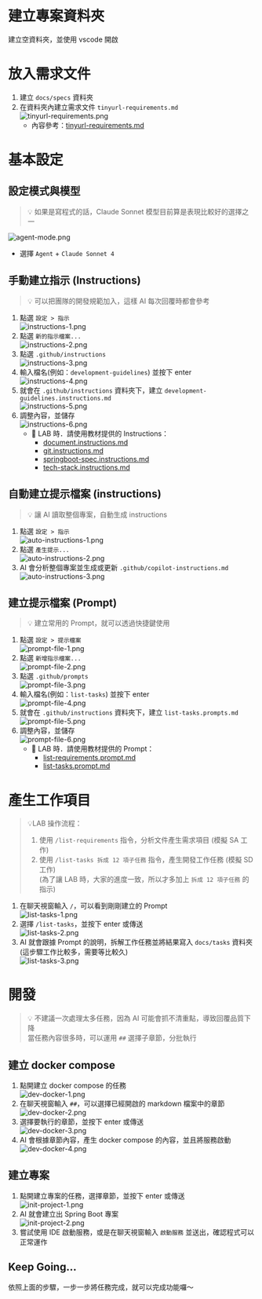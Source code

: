 # 建立專案資料夾
建立空資料夾，並使用 vscode 開啟

# 放入需求文件
1. 建立 `docs/specs` 資料夾
2. 在資料夾內建立需求文件 `tinyurl-requirements.md` <br/>
    ![tinyurl-requirements.png](imgs/tinyurl-requirements.png)
    - 內容參考：[tinyurl-requirements.md](templates/docs/specs/tinyurl-requirements.md)

# 基本設定
## 設定模式與模型
> 💡 如果是寫程式的話，Claude Sonnet 模型目前算是表現比較好的選擇之一

![agent-mode.png](imgs/agent-mode.png)
- 選擇 `Agent` + `Claude Sonnet 4`

## 手動建立指示 (Instructions)
> 💡 可以把團隊的開發規範加入，這樣 AI 每次回覆時都會參考

1. 點選 `設定 > 指示` <br/>
  ![instructions-1.png](imgs/instructions-1.png)  
2. 點選 `新的指示檔案...` <br/>
  ![instructions-2.png](imgs/instructions-2.png)
3. 點選 `.github/instructions` <br/>
  ![instructions-3.png](imgs/instructions-3.png)
4. 輸入檔名(例如：`development-guidelines`) 並按下 enter <br/>
  ![instructions-4.png](imgs/instructions-4.png)
5. 就會在 `.github/instructions` 資料夾下，建立 `development-guidelines.instructions.md` <br/>
  ![instructions-5.png](imgs/instructions-5.png)
6. 調整內容，並儲存 <br/>
   ![instructions-6.png](imgs/instructions-6.png) <br/>
    - 📝 LAB 時．請使用教材提供的 Instructions：
      - [document.instructions.md](.github/instructions/document.instructions.md)
      - [git.instructions.md](.github/instructions/git.instructions.md)
      - [springboot-spec.instructions.md](.github/instructions/springboot-spec.instructions.md)
      - [tech-stack.instructions.md](.github/instructions/tech-stack.instructions.md)

## 自動建立提示檔案 (instructions)
> 💡 讓 AI 讀取整個專案，自動生成 instructions
1. 點選 `設定 > 指示` <br/>
  ![auto-instructions-1.png](imgs/auto-instructions-1.png)
2. 點選 `產生提示...` <br/>
  ![auto-instructions-2.png](imgs/auto-instructions-2.png)
3. AI 會分析整個專案並生成或更新 `.github/copilot-instructions.md` <br/>
  ![auto-instructions-3.png](imgs/auto-instructions-3.png)

## 建立提示檔案 (Prompt)
> 💡 建立常用的 Prompt，就可以透過快捷鍵使用

1. 點選 `設定 > 提示檔案` <br/>
  ![prompt-file-1.png](imgs/prompt-file-1.png)
2. 點選 `新增指示檔案...` <br/>
  ![prompt-file-2.png](imgs/prompt-file-2.png)
3. 點選 `.github/prompts` <br/>
  ![prompt-file-3.png](imgs/prompt-file-3.png)
4. 輸入檔名(例如：`list-tasks`) 並按下 enter <br/>
  ![prompt-file-4.png](imgs/prompt-file-4.png)
5. 就會在 `.github/instructions` 資料夾下，建立 `list-tasks.prompts.md` <br/>
  ![prompt-file-5.png](imgs/prompt-file-5.png)
6. 調整內容，並儲存 <br/>
  ![prompt-file-6.png](imgs/prompt-file-6.png)
    - 📝 LAB 時．請使用教材提供的 Prompt：
      - [list-requirements.prompt.md](.github/prompts/list-requirements.prompt.md)
      - [list-tasks.prompt.md](.github/prompts/list-tasks.prompt.md)

# 產生工作項目
> 💡LAB 操作流程：
> 1. 使用 `/list-requirements` 指令，分析文件產生需求項目 (模擬 SA 工作) <br/>
> 2. 使用 `/list-tasks 拆成 12 項子任務` 指令，產生開發工作任務 (模擬 SD 工作) <br/>
>   (為了讓 LAB 時，大家的進度一致，所以才多加上 `拆成 12 項子任務` 的指示)

1. 在聊天視窗輸入 `/`，可以看到剛剛建立的 Prompt <br/>
  ![list-tasks-1.png](imgs/list-tasks-1.png)
2. 選擇 `/list-tasks`，並按下 enter 或傳送 <br/>
  ![list-tasks-2.png](imgs/list-tasks-2.png)
3. AI 就會跟據 Prompt 的說明，拆解工作任務並將結果寫入 `docs/tasks` 資料夾 (這步驟工作比較多，需要等比較久) <br/>
  ![list-tasks-3.png](imgs/list-tasks-3.png)


# 開發
> 💡 不建議一次處理太多任務，因為 AI 可能會抓不清重點，導致回覆品質下降 <br/>
>    當任務內容很多時，可以運用 `##` 選擇子章節，分批執行

## 建立 docker compose
1. 點開建立 docker compose 的任務 <br/>
  ![dev-docker-1.png](imgs/dev-docker-1.png)
2. 在聊天視窗輸入 `##`，可以選擇已經開啟的 markdown 檔案中的章節 <br/>
  ![dev-docker-2.png](imgs/dev-docker-2.png)
3. 選擇要執行的章節，並按下 enter 或傳送 <br/>
  ![dev-docker-3.png](imgs/dev-docker-3.png)
4. AI 會根據章節內容，產生 docker compose 的內容，並且將服務啟動 <br/>
  ![dev-docker-4.png](imgs/dev-docker-4.png)

## 建立專案
1. 點開建立專案的任務，選擇章節，並按下 enter 或傳送 <br/>
  ![init-project-1.png](imgs/init-project-1.png)
2. AI 就會建立出 Spring Boot 專案 <br/>
  ![init-project-2.png](imgs/init-project-2.png)
3. 嘗試使用 IDE 啟動服務，或是在聊天視窗輸入 `啟動服務` 並送出，確認程式可以正常運作

## Keep Going...
依照上面的步驟，一步一步將任務完成，就可以完成功能囉～
